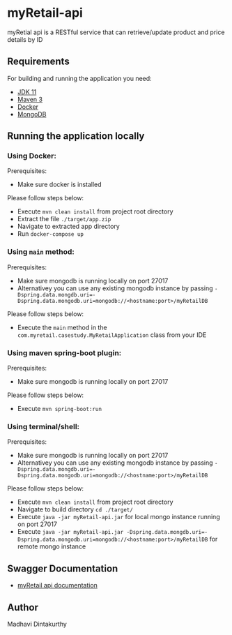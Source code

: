 # myRetail-api

myRetial api is a RESTful service that can retrieve/update product and price details by ID

## Requirements

For building and running the application you need:

- [JDK 11](https://www.oracle.com/technetwork/java/javase/downloads/jdk11-downloads-5066655.html)
- [Maven 3](https://maven.apache.org)
- [Docker](https://www.docker.com/products/docker-desktop)
- [MongoDB](https://www.mongodb.com/download-center)

## Running the application locally

### Using Docker:

Prerequisites:

- Make sure docker is installed

Please follow steps below:
 - Execute `mvn clean install` from project root directory
 - Extract the file `./target/app.zip`
 - Navigate to extracted app directory
 - Run `docker-compose up`

### Using `main` method:
Prerequisites:
- Make sure mongodb is running locally on port 27017
- Alternativey you can use any existing mongodb instance by passing `-Dspring.data.mongdb.uri=-Dspring.data.mongodb.uri=mongodb://<hostname:port>/myRetailDB`

Please follow steps below:
- Execute the `main` method in the `com.myretail.casestudy.MyRetailApplication` class from your IDE

### Using maven spring-boot plugin:
Prerequisites:
- Make sure mongodb is running locally on port 27017

Please follow steps below:
- Execute `mvn spring-boot:run`

### Using terminal/shell:
Prerequisites:
- Make sure mongodb is running locally on port 27017
- Alternativey you can use any existing mongodb instance by passing `-Dspring.data.mongdb.uri=-Dspring.data.mongodb.uri=mongodb://<hostname:port>/myRetailDB`

Please follow steps below:
- Execute `mvn clean install` from project root directory
- Navigate to build directory `cd ./target/`
- Execute `java -jar myRetail-api.jar` for local mongo instance running on port 27017
- Execute `java -jar myRetail-api.jar -Dspring.data.mongdb.uri=-Dspring.data.mongodb.uri=mongodb://<hostname:port>/myRetailDB` for remote mongo instance

## Swagger Documentation
- [myRetail api documentation](http://localhost:8080/swagger-ui.html)

## Author
Madhavi Dintakurthy